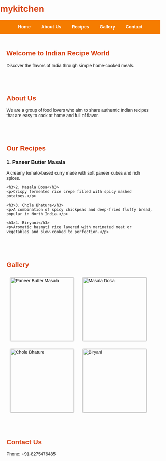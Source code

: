 # mykitchen
<html lang="en">
<head>
  <meta charset="UTF-8" />
  <meta name="viewport" content="width=device-width, initial-scale=1.0" />
  <title>Indian Recipes</title>
  <style>
    body { font-family: Arial, sans-serif; margin: 0; padding: 0; }
    nav {
      background: #f57c00;
      padding: 1em;
      text-align: center;
    }
    nav a {
      margin: 0 15px;
      color: white;
      text-decoration: none;
      font-weight: bold;
    }
    section { padding: 20px; }
    h1 { color: #d84315; }
    .gallery img {
      width: 200px;
      height: auto;
      margin: 10px;
      border: 2px solid #ddd;
      border-radius: 5px;
    }
  </style>
</head>
<body>
  <nav>
    <a href="#home">Home</a>
    <a href="#about">About Us</a>
    <a href="#recipes">Recipes</a>
    <a href="#gallery">Gallery</a>
    <a href="#contact">Contact</a>
  </nav>

  <section id="home">
    <h1>Welcome to Indian Recipe World</h1>
    <p>Discover the flavors of India through simple home-cooked meals.</p>
  </section>

  <section id="about">
    <h1>About Us</h1>
    <p>We are a group of food lovers who aim to share authentic Indian recipes that are easy to cook at home and full of flavor.</p>
  </section>

  <section id="recipes">
    <h1>Our Recipes</h1>
    <h3>1. Paneer Butter Masala</h3>
    <p>A creamy tomato-based curry made with soft paneer cubes and rich spices.</p>

    <h3>2. Masala Dosa</h3>
    <p>Crispy fermented rice crepe filled with spicy mashed potatoes.</p>

    <h3>3. Chole Bhature</h3>
    <p>A combination of spicy chickpeas and deep-fried fluffy bread, popular in North India.</p>

    <h3>4. Biryani</h3>
    <p>Aromatic basmati rice layered with marinated meat or vegetables and slow-cooked to perfection.</p>
  </section>

  <section id="gallery">
    <h1>Gallery</h1>
    <div class="gallery">
      <img src="image/paneer.jpg" alt="Paneer Butter Masala">
      <img src="https://via.placeholder.com/200x150?text=Dosa" alt="Masala Dosa">
      <img src="https://via.placeholder.com/200x150?text=Chole" alt="Chole Bhature">
      <img src="https://via.placeholder.com/200x150?text=Biryani" alt="Biryani">
    </div>
  </section>

  <section id="contact">
    <h1>Contact Us</h1>
    <p>Phone: +91-8275476485</p>
  </section>
</body>
</html>
